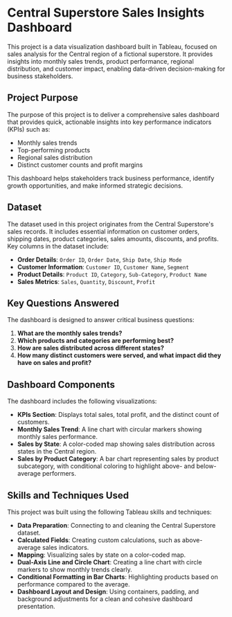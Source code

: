 # Central Superstore Sales Insights Dashboard

This project is a data visualization dashboard built in Tableau, focused on sales analysis for the Central region of a fictional superstore. It provides insights into monthly sales trends, product performance, regional distribution, and customer impact, enabling data-driven decision-making for business stakeholders.

## Project Purpose
The purpose of this project is to deliver a comprehensive sales dashboard that provides quick, actionable insights into key performance indicators (KPIs) such as:
- Monthly sales trends
- Top-performing products
- Regional sales distribution
- Distinct customer counts and profit margins

This dashboard helps stakeholders track business performance, identify growth opportunities, and make informed strategic decisions.

## Dataset
The dataset used in this project originates from the Central Superstore's sales records. It includes essential information on customer orders, shipping dates, product categories, sales amounts, discounts, and profits. Key columns in the dataset include:
- **Order Details**: `Order ID`, `Order Date`, `Ship Date`, `Ship Mode`
- **Customer Information**: `Customer ID`, `Customer Name`, `Segment`
- **Product Details**: `Product ID`, `Category`, `Sub-Category`, `Product Name`
- **Sales Metrics**: `Sales`, `Quantity`, `Discount`, `Profit`

## Key Questions Answered
The dashboard is designed to answer critical business questions:
1. **What are the monthly sales trends?**
2. **Which products and categories are performing best?**
3. **How are sales distributed across different states?**
4. **How many distinct customers were served, and what impact did they have on sales and profit?**

## Dashboard Components
The dashboard includes the following visualizations:
- **KPIs Section**: Displays total sales, total profit, and the distinct count of customers.
- **Monthly Sales Trend**: A line chart with circular markers showing monthly sales performance.
- **Sales by State**: A color-coded map showing sales distribution across states in the Central region.
- **Sales by Product Category**: A bar chart representing sales by product subcategory, with conditional coloring to highlight above- and below-average performers.

## Skills and Techniques Used
This project was built using the following Tableau skills and techniques:
- **Data Preparation**: Connecting to and cleaning the Central Superstore dataset.
- **Calculated Fields**: Creating custom calculations, such as above-average sales indicators.
- **Mapping**: Visualizing sales by state on a color-coded map.
- **Dual-Axis Line and Circle Chart**: Creating a line chart with circle markers to show monthly trends clearly.
- **Conditional Formatting in Bar Charts**: Highlighting products based on performance compared to the average.
- **Dashboard Layout and Design**: Using containers, padding, and background adjustments for a clean and cohesive dashboard presentation.



